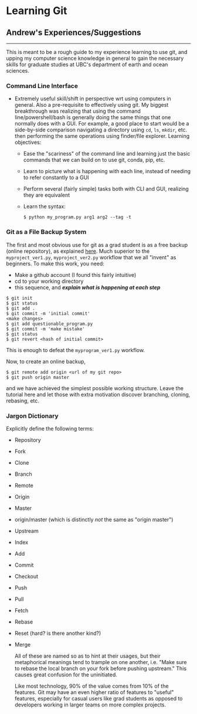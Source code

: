 # Learning Git

## Andrew's Experiences/Suggestions

---
This is meant to be a rough guide to my experience learning to use git, and upping my computer science knowledge in general to gain the necessary skills for graduate studies at UBC's department of earth and ocean sciences.

### Command Line Interface

* Extremely useful skill/shift in perspective wrt using computers in general. Also a pre-requisite to effectively using git. My biggest breakthrough was realizing that using the command line/powershell/bash is generally doing the same things that one normally does with a GUI. For example, a good place to start would be a side-by-side comparison navigating a directory using ```cd```, ```ls```, ```mkdir```, etc. then performing the same operations using finder/file explorer. Learning objectives:

  * Ease the "scariness" of the command line and learning just the basic commands that we can build on to use git, conda, pip, etc.
  * Learn to picture what is happening with each line, instead of needing to refer constantly to a GUI
  * Perform several (fairly simple) tasks both with CLI and GUI, realizing they are equivalent
  * Learn the syntax:

    ```
    $ python my_program.py arg1 arg2 --tag -t
    ```

### Git as a File Backup System

The first and most obvious use for git as a grad student is as a free backup (online repository), as explained [here](http://phdcomics.com/comics/archive.php?comicid=1531). Much superior to the  ```myproject_ver1.py```, ```myproject_ver2.py``` workflow that we all "invent" as beginners. To make this work, you need:

* Make a github account (I found this fairly intuitive)
* cd to your working directory
* this sequence, and ***explain what is happening at each step***

```
$ git init
$ git status
$ git add .
$ git commit -m 'initial commit'
<make changes>
$ git add questionable_program.py
$ git commit -m 'make mistake'
$ git status
$ git revert <hash of initial commit>
```

This is enough to defeat the ```myprogram_ver1.py``` workflow.

Now, to create an online backup,

```
$ git remote add origin <url of my git repo>
$ git push origin master
```

and we have achieved the simplest possible working structure. Leave the tutorial here and let those with extra motivation discover branching, cloning, rebasing, etc.

### Jargon Dictionary

Explicitly define the following terms:

* Repository
* Fork
* Clone
* Branch
* Remote
* Origin
* Master
* origin/master (which is distinctly *not* the same as "origin master")
* Upstream
* Index
* Add
* Commit
* Checkout
* Push
* Pull
* Fetch
* Rebase
* Reset (hard? is there another kind?)
* Merge

    All of these are named so as to hint at their usages, but their metaphorical meanings tend to trample on one another, i.e. "Make sure to rebase the local branch on your fork before pushing upstream." This causes great confusion for the uninitiated.

    Like most technology, 90\% of the value comes from 10\% of the features. Git may have an even higher ratio of features to "useful" features, especially for casual users like grad students as opposed to developers working in larger teams on more complex projects.
